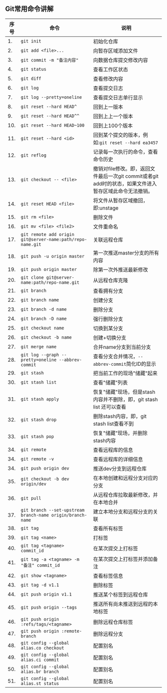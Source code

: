 ## Git常用命令讲解  
序号      | 命令													   | 说明
----------|------------------------------------------------------------|-------------------------------------------------------------
1.        | `git init`	                                               | 初始化仓库
2.	      | `git add <file>...`                                        | 向暂存区域添加文件
3. 	      | `git commit -m "备注内容"`                                 | 向数据仓库提交修改内容
4. 	      | `git status`	                                           | 查看工作区状态
5. 	      | `git diff`                                                 | 查看修改内容
6. 	      | `git log`	                                               | 查看提交日志
7. 	      | `git log --pretty=oneline`                                 | 查看提交日志单行显示
8. 	      | `git reset --hard HEAD^`	                               | 回到上一版本
9. 	      | `git reset --hard HEAD^^`	                               | 回到上上一个版本
10.	      | `git reset --hard HEAD~100`                                | 回到上100个版本
11.	      | `git reset --hard <id>`                                    | 回到某个提交的版本，例如:`git reset --hard ea3457`
12.	      | `git reflog`                                               | 记录每一次执行的命令，查看命令历史 
13.	      | `git checkout -- <file>`                                   | 撤销对file修改。即，返回文件最后一次git commit或者git add时的状态，如果文件进入暂存区域此命令无法撤销。
14.       | `git reset HEAD <file>`                                    | 将文件从暂存区域撤回，即:unstage 
15.       | `git rm <file>`                                            | 删除文件
16.       | `git mv <file> <file2>`                                    | 文件重命名
17.       | `git remote add origin git@server-name:path/repo-name.git` | 关联远程仓库	
18.       | `git push -u origin master`		                           | 第一次推送master分支的所有内容       
19.       | `git push origin master`		                           | 除第一次外推送最新修改
20.       | `git clone git@server-name:path/repo-name.git`	           | 从远程仓库克隆
21.       | `git branch`	                                           | 查看拥有分支
22.       | `git branch name`	                                       | 创建分支
23.       | `git branch -d name`	                                   | 删除分支
24.       | `git branch -D name`	                                   | 强行删除分支
25.	      | `git checkout name`                                        | 切换到某分支
26.	      | `git checkout -b name`                                     | 创建+切换分支
27.	      | `git merge name`	                                       | 合并name分支到当前分支
28.	      | `git log --graph --pretty=oneline --abbrev-commit`         | 查看分支合并情况，`--abbrev-commit`简化ID的显示   
29.	      | `git stash`	                                               | 把当前工作的现场"储藏"起来     
30.	      | `git stash list`	                                       | 查看"储藏"列表
31.	      | `git stash apply`                                          | 恢复"储藏"现场，但是stash内容并不删除，即，git stash list 还可以查看    
32.	      | `git stash drop`	                                       | 删除stash内容，即，git stash list查看不到     
33.	      | `git stash pop`	                                           | 恢复"储藏"现场，并删除stash内容
34.	      | `git remote`	                                           | 查看远程库的信息
34.	      | `git remote -v`	                                           | 查看远程库的详细信息
34.	      | `git push origin dev`	                                   | 推送dev分支到远程仓库
35.	      | `git checkout -b dev origin/dev`                           | 在本地创建和远程分支对应的分支     	
36.	      | `git pull`	                                               | 从远程仓库拉取最新修改，并在本地合并
37.	      | `git branch --set-upstream branch-name origin/branch-name` | 建立本地分支和远程分支的关联          
38.	      | `git tag`                                                  | 查看所有标签
39.	      | `git tag <name>`                                           | 打标签
40.	      | `git tag <tagname> commit_id`                              | 在某次提交上打标签 
41.	      | `git tag -a <tagname> -m "备注" commit_id`                 | 在某次提交上打标签并添加备注  
42.	      | `git show <tagname>`                                       | 查看标签信息
43.	      | `git tag -d v1.1`                                          | 删除标签
44.	      | `git push origin v1.1`                                     | 推送某个标签到远程仓库
45.	      | `git push origin --tags`                                   | 推送所有尚未推送到远程的本地标签      
46.	      | `git push origin :refs/tags/<tagname>`                     | 删除远程仓库标签
47.	      | `git push origin :remote-branch`                           | 删除远程分支
48.	      | `git config --global alias.co checkout`                    | 配置别名
49.	      | `git config --global alias.ci commit`                      | 配置别名
50.	      | `git config --global alias.br branch`                      | 配置别名
51.	      | `git config --global alias.st status`                      | 配置别名



